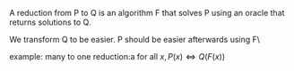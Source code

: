A reduction from P to Q  is an algorithm F that solves P using an oracle that returns solutions to Q.

We transform Q to be  easier. P should be easier afterwards using F\

example:
many to one reduction:a
for all $x, P(x) \iff Q(F(x))$ 